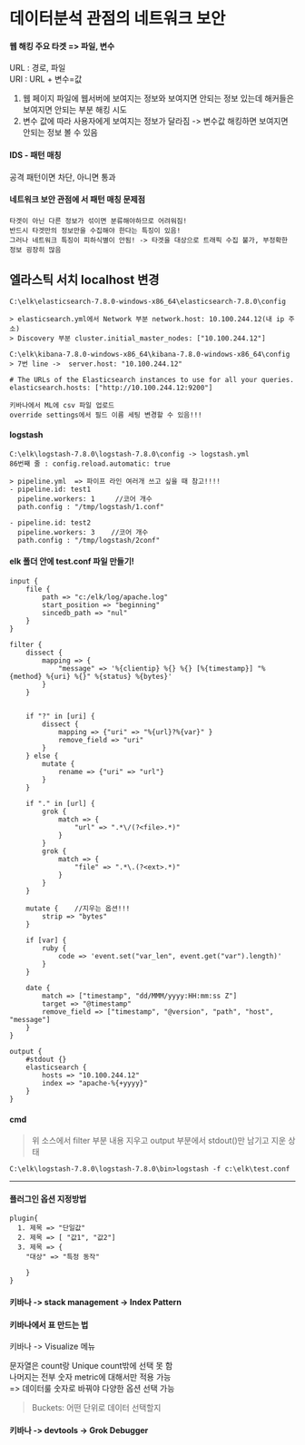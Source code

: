 # 데이터분석 관점의 네트워크 보안

#### 웹 해킹 주요 타겟 => 파일, 변수  
URL : 경로, 파일  
URI : URL + 변수=값   
1. 웹 페이지 파일에 웹서버에 보여지는 정보와 보여지면 안되는 정보 있는데 해커들은 보여지면 안되는 부분 해킹 시도    
2. 변수 값에 따라 사용자에게 보여지는 정보가 달라짐 -> 변수값 해킹하면 보여지면 안되는 정보 볼 수 있음  

#### IDS - 패턴 매칭  
공격 패턴이면 차단, 아니면 통과  

#### 네트워크 보안 관점에 서 패턴 매칭 문제점  
```
타겟이 아닌 다른 정보가 섞이면 분류해야하므로 어려워짐!  
반드시 타겟만의 정보만을 수집해야 한다는 특징이 있음!  
그러나 네트워크 특징이 피하식별이 안됨! -> 타겟을 대상으로 트래픽 수집 불가, 부정확한 정보 굉장히 많음  
```

## 엘라스틱 서치 localhost 변경  
```
C:\elk\elasticsearch-7.8.0-windows-x86_64\elasticsearch-7.8.0\config

> elasticsearch.yml에서 Network 부분 network.host: 10.100.244.12(내 ip 주소)   
> Discovery 부분 cluster.initial_master_nodes: ["10.100.244.12"]   

C:\elk\kibana-7.8.0-windows-x86_64\kibana-7.8.0-windows-x86_64\config
> 7번 line ->  server.host: "10.100.244.12"  

# The URLs of the Elasticsearch instances to use for all your queries.
elasticsearch.hosts: ["http://10.100.244.12:9200"]
```

```
키바나에서 ML에 csv 파일 업로드  
override settings에서 필드 이름 세팅 변경할 수 있음!!!  
````

#### logstash  
```
C:\elk\logstash-7.8.0\logstash-7.8.0\config -> logstash.yml  
86번째 줄 : config.reload.automatic: true

> pipeline.yml  => 파이프 라인 여러개 쓰고 싶을 때 참고!!!!
- pipeline.id: test1
  pipeline.workers: 1     //코어 개수
  path.config : "/tmp/logstash/1.conf"
  
- pipeline.id: test2
  pipeline.workers: 3    //코어 개수
  path.config : "/tmp/logstash/2conf"
```

#### elk 폴더 안에 test.conf 파일 만들기!  
```
input {
	file {
		path => "c:/elk/log/apache.log"
		start_position => "beginning"
		sincedb_path => "nul"
	}
}

filter {
	dissect {
		mapping => {
			"message" => '%{clientip} %{} %{} [%{timestamp}] "%{method} %{uri} %{}" %{status} %{bytes}'
		}
	}
	

	if "?" in [uri] {
		dissect {
			mapping => {"uri" => "%{url}?%{var}" }
			remove_field => "uri"
		}
	} else {
		mutate {
			rename => {"uri" => "url"}
		}
	}

	if "." in [url] {
		grok {
			match => {
				"url" => ".*\/(?<file>.*)"
			}
		}
		grok {
			match => {
				"file" => ".*\.(?<ext>.*)"
			}
		}
	}

	mutate {	//지우는 옵션!!!  
		strip => "bytes"
	}

	if [var] {
		ruby {
			code => 'event.set("var_len", event.get("var").length)'
		}
	}

	date {
		match => ["timestamp", "dd/MMM/yyyy:HH:mm:ss Z"]
		target => "@timestamp"
		remove_field => ["timestamp", "@version", "path", "host", "message"]
	}
}

output {
	#stdout {}
	elasticsearch {
		hosts => "10.100.244.12"
		index => "apache-%{+yyyy}"
	}
}
```
#### cmd
> 위 소스에서 filter 부분 내용 지우고 output 부분에서 stdout()만 남기고 지운 상태  
```
C:\elk\logstash-7.8.0\logstash-7.8.0\bin>logstash -f c:\elk\test.conf
```
-----

#### 플러그인 옵션 지정방법  
```
plugin{
  1. 제목 => "단일값"
  2. 제목 => [ "값1", "값2"]
  3. 제목 => {
  	"대상" => "특정 동작"
	
  	}
}
```
#### 키바나 -> stack management -> Index Pattern  

#### 키바나에서 표 만드는 법  
키바나 -> Visualize 메뉴  

문자열은 count랑 Unique count밖에 선택 못 함  
나머지는 전부 숫자 metric에 대해서만 적용 가능  
=> 데이터룰 숫자로 바꿔야 다양한 옵션 선택 가능  

> Buckets: 어떤 단위로 데이터 선택할지

#### 키바나 -> devtools -> Grok Debugger  
